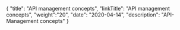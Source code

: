 {
    "title": "API management concepts",
    "linkTitle": "API management concepts",
    "weight":"20",
    "date": "2020-04-14",
    "description": "API-Management concepts"
}